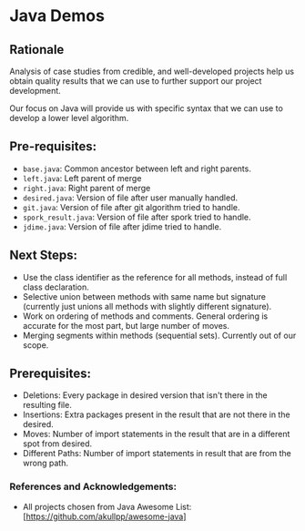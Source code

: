 # Java Demos

## Rationale

Analysis of case studies from credible, and well-developed projects help us obtain quality results that we can use to further support our project development.

Our focus on Java will provide us with specific syntax that we can use to develop a lower level algorithm. 

## Pre-requisites:

* `base.java`: Common ancestor between left and right parents.
* `left.java`: Left parent of merge
* `right.java`: Right parent of merge
* `desired.java`: Version of file after user manually handled.
* `git.java`: Version of file after git algorithm tried to handle.
* `spork_result.java`: Version of file after spork tried to handle.
* `jdime.java`: Version of file after jdime tried to handle.


## Next Steps:

* Use the class identifier as the reference for all methods, instead of full class declaration.
* Selective union between methods with same name but signature (currently just unions all methods with slightly different signature).
* Work on ordering of methods and comments. General ordering is accurate for the most part, but large number of moves.
* Merging segments within methods (sequential sets). Currently out of our scope.

## Prerequisites:

* Deletions: Every package in desired version that isn't there in the resulting file.
* Insertions: Extra packages present in the result that are not there in the desired.
* Moves: Number of import statements in the result that are in a different spot from desired.
* Different Paths: Number of import statements in result that are from the wrong path.


### References and Acknowledgements:

* All projects chosen from Java Awesome List: [https://github.com/akullpp/awesome-java]

